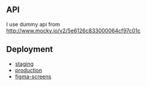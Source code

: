 ## API

I use dummy api from http://www.mocky.io/v2/5e6126c833000064cf97c01c

## Deployment

* [staging]( http://st-movies.netlify.com/ )
* [production]( http://prod-movies.netlify.com/ )
* [figma-screens](https://www.figma.com/file/d18rSia2qgWiEIvX6ba0Qe/Movies?node-id=0%3A1)
